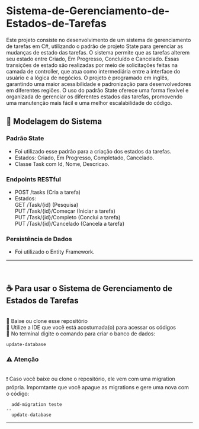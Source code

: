# Sistema-de-Gerenciamento-de-Estados-de-Tarefas
<p>
  Este projeto consiste no desenvolvimento de um sistema de gerenciamento de tarefas em C#, utilizando o padrão de projeto State para gerenciar as mudanças de estado das tarefas. O sistema permite que as tarefas alterem seu estado entre Criado, Em Progresso, Concluído e Cancelado. Essas transições de estado são realizadas por meio de solicitações feitas na camada de controller, que atua como intermediária entre a interface do usuário e a lógica de negócios. O projeto é programado em inglês, garantindo uma maior acessibilidade e padronização para desenvolvedores em diferentes regiões. O uso do padrão State oferece uma forma flexível e organizada de gerenciar os diferentes estados das tarefas, promovendo uma manutenção mais fácil e uma melhor escalabilidade do código.
</p>

 ## 🚨 Modelagem do Sistema

### Padrão State
- Foi utilizado esse padrão para a criação dos estados da tarefas.
- Estados: Criado, Em Progresso, Completado, Cancelado.
- Classe Task com Id, Nome, Descricao.

### Endpoints RESTful
- POST /tasks (Cria a tarefa)
- Estados:
<br> GET /Task/{id} (Pesquisa)
<br> PUT /Task/{id}/Começar (Iniciar a tarefa)
<br> PUT /Task/{id}/Completo (Conclui a tarefa)
<br> PUT /Task/{id}/Cancelado (Cancela a tarefa)

### Persistência de Dados
- Foi utilizado o Entity Framework.

<hr/>


<br/>

## ☕ Para usar o Sistema de Gerenciamento de Estados de Tarefas

<br> 📌 Baixe ou clone esse repositório
<br> 📌 Utilize a IDE que você está acostumada(o) para acessar os códigos
<br> 📌 No terminal digite o comando para criar o banco de dados:

  ```
  update-database
  ```
### ⚠ Atenção 

<br> ❗ Caso você baixe ou clone o repositório, ele vem com uma migration própria. Imporntante que você apague as migrations e gere uma nova com o código:
```
  add-migration teste
--
  update-database
  ```

<hr/>
